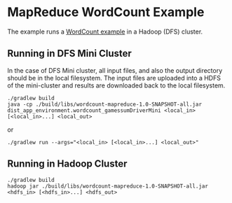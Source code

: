 # MapReduce WordCount Example

The example runs a [WordCount example](https://github.com/apache/hadoop/blob/master/hadoop-mapreduce-project/hadoop-mapreduce-examples/src/main/java/org/apache/hadoop/examples/WordCount.java) in a Hadoop (DFS) cluster.

## Running in DFS Mini Cluster

In the case of DFS Mini cluster, all input files, and also the output directory should be in the local filesystem.
The input files are uploaded into a HDFS of the mini-cluster and results are downloaded back to the local filesystem.

~~~shell
./gradlew build
java -cp ./build/libs/wordcount-mapreduce-1.0-SNAPSHOT-all.jar dist_app_environment.wordcount_gamessumDriverMini <local_in> [<local_in>...] <local_out>
~~~

or

~~~shell
./gradlew run --args="<local_in> [<local_in>...] <local_out>"
~~~

## Running in Hadoop Cluster

~~~shell
./gradlew build
hadoop jar ./build/libs/wordcount-mapreduce-1.0-SNAPSHOT-all.jar <hdfs_in> [<hdfs_in>...] <hdfs_out>
~~~
